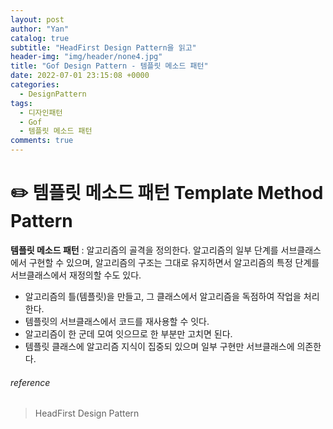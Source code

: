 ```yaml
---
layout: post
author: "Yan"
catalog: true
subtitle: "HeadFirst Design Pattern을 읽고"
header-img: "img/header/none4.jpg"
title: "Gof Design Pattern - 템플릿 메소드 패턴"
date: 2022-07-01 23:15:08 +0000
categories:
  - DesignPattern
tags:
  - 디자인패턴
  - Gof
  - 템플릿 메소드 패턴
comments: true
---
```


# ✏️ 템플릿 메소드 패턴 Template Method Pattern

**템플릿 메소드 패턴** : 알고리즘의 골격을 정의한다. 알고리즘의 일부 단계를 서브클래스에서 구현할 수 있으며, 알고리즘의 구조는 그대로 유지하면서 알고리즘의 특정 단계를 서브클래스에서 재정의할 수도 있다.

- 알고리즘의 틀(템플릿)을 만들고, 그 클래스에서 알고리즘을 독점하여 작업을 처리한다.
- 템플릿의 서브클래스에서 코드를 재사용할 수 잇다.
- 알고리즘이 한 군데 모여 잇으므로 한 부분만 고치면 된다.
- 템플릿 클래스에 알고리즘 지식이 집중되 있으며 일부 구현만 서브클래스에 의존한다.

###### reference

> HeadFirst Design Pattern   